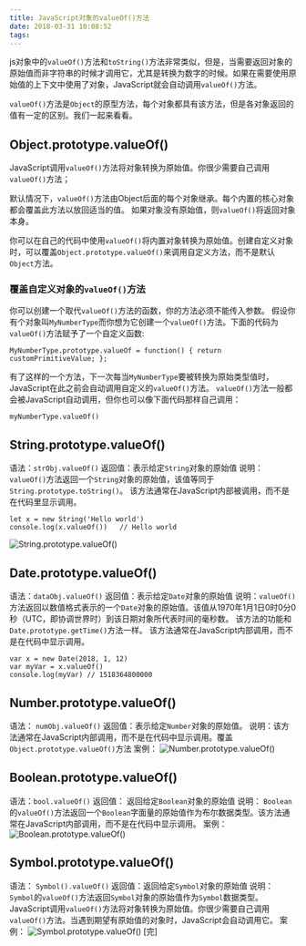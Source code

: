 ```yaml
---
title: JavaScript对象的valueOf()方法
date: 2018-03-31 10:08:52
tags:
---
```


js对象中的`valueOf()`方法和`toString()`方法非常类似，但是，当需要返回对象的原始值而非字符串的时候才调用它，尤其是转换为数字的时候。如果在需要使用原始值的上下文中使用了对象，JavaScript就会自动调用`valueOf()`方法。

`valueOf()`方法是`Object`的原型方法，每个对象都具有该方法，但是各对象返回的值有一定的区别。我们一起来看看。 

## Object.prototype.valueOf()

JavaScript调用`valueOf()`方法将对象转换为原始值。你很少需要自己调用`valueOf()`方法； 

默认情况下，`valueOf()`方法由Object后面的每个对象继承。每个内置的核心对象都会覆盖此方法以放回适当的值。
如果对象没有原始值，则`valueOf()`将返回对象本身。

你可以在自己的代码中使用`valueOf()`将内置对象转换为原始值。创建自定义对象时，可以覆盖`Object.prototype.valueOf()`来调用自定义方法，而不是默认`Object`方法。

### 覆盖自定义对象的`valueOf()`方法
你可以创建一个取代`valueOf()`方法的函数，你的方法必须不能传入参数。
假设你有个对象叫`MyNumberType`而你想为它创建一个`valueOf()`方法。下面的代码为`valueOf()`方法赋予了一个自定义函数:
```
MyNumberType.prototype.valueOf = function() { return customPrimitiveValue; };
```
有了这样的一个方法，下一次每当`MyNumberType`要被转换为原始类型值时，JavaScript在此之前会自动调用自定义的`valueOf()`方法。
`valueOf()`方法一般都会被JavaScript自动调用，但你也可以像下面代码那样自己调用：
```
myNumberType.valueOf()
```

## String.prototype.valueOf()
语法：`strObj.valueOf()`
返回值：表示给定`String`对象的原始值
说明：`valueOf()`方法返回一个`String`对象的原始值，该值等同于`String.prototype.toString()`。
该方法通常在JavaScript内部被调用，而不是在代码里显示调用。
```
let x = new String('Hello world')
console.log(x.valueOf())   // Hello world
```
![String.prototype.valueOf()](http://images2017.cnblogs.com/blog/564792/201801/564792-20180129235451546-2056772811.png)


## Date.prototype.valueOf()
语法：`dataObj.valueOf()`
返回值：表示给定`Date`对象的原始值
说明：`valueOf()`方法返回以数值格式表示的一个`Date`对象的原始值。该值从1970年1月1日0时0分0秒（UTC，即协调世界时）到该日期对象所代表时间的毫秒数。
该方法的功能和`Date.prototype.getTime()`方法一样。
该方法通常在JavaScript内部调用，而不是在代码中显示调用。

```
var x = new Date(2018, 1, 12)
var myVar = x.valueOf()
console.log(myVar) // 1518364800000
```

## Number.prototype.valueOf()
语法： `numObj.valueOf()`
返回值：表示给定`Number`对象的原始值。
说明：该方法通常在JavaScript内部调用，而不是在代码中显示调用。覆盖`Object.prototype.valueOf()`方法
案例：
![Number.prototype.valueOf()](http://images2017.cnblogs.com/blog/564792/201801/564792-20180129235430343-552143799.png)


## Boolean.prototype.valueOf()
语法：`bool.valueOf()`
返回值： 返回给定`Boolean`对象的原始值
说明： `Boolean`的`valueOf()`方法返回一个`Boolean`字面量的原始值作为布尔数据类型。该方法通常在JavaScript内部调用，而不是在代码中显示调用。
案例：
![Boolean.prototype.valueOf()](http://images2017.cnblogs.com/blog/564792/201801/564792-20180129235413140-100092005.png)

## Symbol.prototype.valueOf()
语法： `Symbol().valueOf()`
返回值：返回给定`Symbol`对象的原始值
说明：`Symbol`的`valueOf()`方法返回`Symbol`对象的原始值作为`Symbol`数据类型。JavaScript调用`valueOf()`方法将对象转换为原始值。你很少需要自己调用`valueOf()`方法。当遇到期望有原始值的对象时，JavaScript会自动调用它。
案例：
![ Symbol.prototype.valueOf()](http://images2017.cnblogs.com/blog/564792/201801/564792-20180129235355750-1139685875.png)
[完]